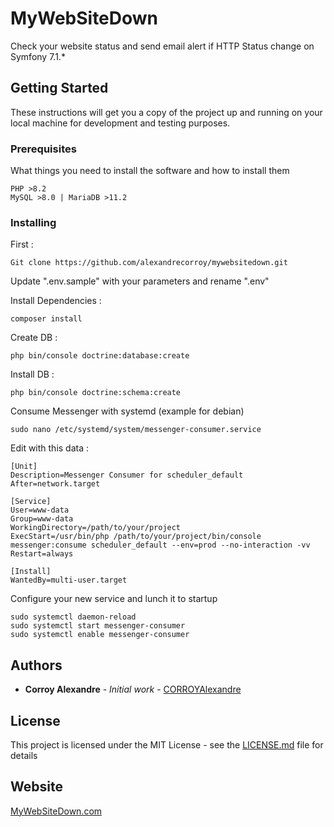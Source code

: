 # MyWebSiteDown

Check your website status and send email alert if HTTP Status change on Symfony 7.1.*

## Getting Started

These instructions will get you a copy of the project up and running on your local machine for development and testing purposes.

### Prerequisites

What things you need to install the software and how to install them

```
PHP >8.2
MySQL >8.0 | MariaDB >11.2
```

### Installing

First :

```
Git clone https://github.com/alexandrecorroy/mywebsitedown.git
```

Update ".env.sample" with your parameters and rename ".env"

Install Dependencies :

```
composer install
```

Create DB :

```
php bin/console doctrine:database:create
```

Install DB :

```
php bin/console doctrine:schema:create
```

Consume Messenger with systemd (example for debian)

```
sudo nano /etc/systemd/system/messenger-consumer.service
```

Edit with this data :

```
[Unit]
Description=Messenger Consumer for scheduler_default
After=network.target

[Service]
User=www-data
Group=www-data
WorkingDirectory=/path/to/your/project
ExecStart=/usr/bin/php /path/to/your/project/bin/console messenger:consume scheduler_default --env=prod --no-interaction -vv
Restart=always

[Install]
WantedBy=multi-user.target
```

Configure your new service and lunch it to startup 

```
sudo systemctl daemon-reload
sudo systemctl start messenger-consumer
sudo systemctl enable messenger-consumer
```

## Authors

* **Corroy Alexandre** - *Initial work* - [CORROYAlexandre](https://github.com/alexandrecorroy)

## License

This project is licensed under the MIT License - see the [LICENSE.md](LICENSE.md) file for details

## Website

[MyWebSiteDown.com](https://www.mywebsitedown.com/)
